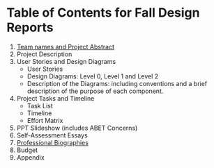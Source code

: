 # Table of Contents for Fall Design Reports

1. [Team names and Project Abstract](https://github.com/meg-n-jones/cs-5001-2/blob/main/Team%20Names_And_Proj_Abs.md)
2. Project Description
3. User Stories and Design Diagrams
    * User Stories
    * Design Diagrams: Level 0, Level 1 and Level 2 
    * Description of the Diagrams: including conventions and a brief description of the purpose of each component.
4. Project Tasks and Timeline
    * Task List
    * Timeline
    * Effort Matrix
5. PPT Slideshow (includes ABET Concerns)
6. Self-Assessment Essays
7. [Professional Biographies](https://github.com/meg-n-jones/cs-5001-2/blob/main/meg-jones-bio.md)
8. Budget
9. Appendix
